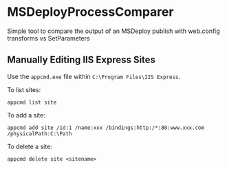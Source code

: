# MSDeployProcessComparer

Simple tool to compare the output of an MSDeploy publish with web.config transforms vs SetParameters

## Manually Editing IIS Express Sites

Use the `appcmd.exe` file within `C:\Program Files\IIS Express`. 

To list sites:

```
appcmd list site
```

To add a site:

```
appcmd add site /id:1 /name:xxx /bindings:http:/*:80:www.xxx.com /physicalPath:C:\Path
```

To delete a site:

```
appcmd delete site <sitename>
```